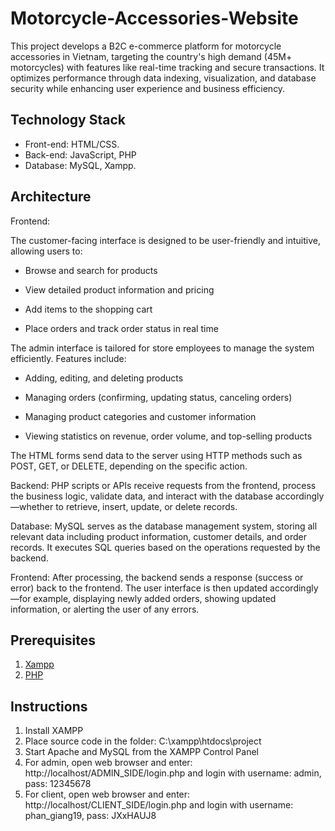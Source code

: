 # Motorcycle-Accessories-Website

This project develops a B2C e-commerce platform for motorcycle accessories in Vietnam,
targeting the country's high demand (45M+ motorcycles) with features like real-time tracking and secure
transactions. It optimizes performance through data indexing, visualization, and database security while
enhancing user experience and business efficiency.

## Technology Stack
- Front-end: HTML/CSS.
- Back-end: JavaScript, PHP
- Database: MySQL, Xampp.

## Architecture
Frontend: 


The customer-facing interface is designed to be user-friendly and intuitive, allowing users to:
+ Browse and search for products

+ View detailed product information and pricing

+ Add items to the shopping cart

+ Place orders and track order status in real time

The admin interface is tailored for store employees to manage the system efficiently. Features include:
+ Adding, editing, and deleting products

+ Managing orders (confirming, updating status, canceling orders)

+ Managing product categories and customer information

+ Viewing statistics on revenue, order volume, and top-selling products

The HTML forms send data to the server using HTTP methods such as POST, GET, or DELETE, depending on the specific action.

Backend: PHP scripts or APIs receive requests from the frontend, process the business logic, validate data, and interact with the database accordingly—whether to retrieve, insert, update, or delete records.

Database: MySQL serves as the database management system, storing all relevant data including product information, customer details, and order records. It executes SQL queries based on the operations requested by the backend.

Frontend: After processing, the backend sends a response (success or error) back to the frontend. The user interface is then updated accordingly—for example, displaying newly added orders, showing updated information, or alerting the user of any errors.

## Prerequisites

  1. [Xampp](https://www.apachefriends.org/download.html)
  2. [PHP](https://www.php.net/downloads.php)


## Instructions
  1. Install XAMPP
  2. Place source code in the folder: C:\xampp\htdocs\project
  3. Start Apache and MySQL from the XAMPP Control Panel
  4. For admin, open web browser and enter: http://localhost/ADMIN_SIDE/login.php and login with username: admin, pass: 12345678
  5. For client, open web browser and enter: http://localhost/CLIENT_SIDE/login.php and login with username: phan_giang19, pass: JXxHAUJ8       